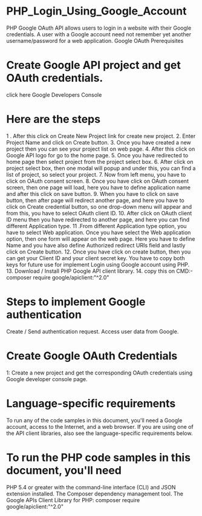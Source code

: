 # PHP_Login_Using_Google_Account
PHP Google OAuth API allows users to login in a website with their Google credentials. A user with a Google account need not remember yet another username/password for a web application.
Google OAuth Prerequisites

# Create Google API project and get OAuth credentials.
click here Google Developers Console

# Here are the steps
1 . After this click on Create New Project link for create new project.
2. Enter Project Name and click on Create button.
3. Once you have created a new project then you can see your project list on web page.
4. After this click on Google API logo for go to the home page.
5. Once you have redirected to home page then select project from the project select box.
6. After click on project select box, then one modal will popup and under this, you can find a list of project, so select your project.
7. Now from left menu, you have to click on OAuth consent screen.
8. Once you have click on OAuth consent screen, then one page will load, here you have to define application name and after this click on save button.
9. When you have to click on save button, then after page will redirect another page, and here you have to click on Create credential button, so one drop-down menu will appear and from this, you have to select OAuth client ID.
10. After click on OAuth client ID menu then you have redirected to another page, and here you can find different Application type.
11 .From different Application type option, you have to select Web application. Once you have select the Web application option, then one form will appear on the web page. Here you have to define Name and you have also define Authorized redirect URIs field and lastly click on Create button.
12. Once you have click on create button, then you can get your Client ID and your client secret key. You have to copy both keys for future use for implement Login using Google account using PHP.
13. Download / Install PHP Google API client library.
14. copy this on CMD:- composer require google/apiclient:"^2.0"

# Steps to implement Google authentication

Create / Send authentication request.
Access user data from Google.

# Create Google OAuth Credentials

1: Create a new project and get the corresponding OAuth credentials using Google developer console page.

# Language-specific requirements


To run any of the code samples in this document, you'll need a Google account, access to the Internet, and a web browser. If you are using one of the API client libraries, also see the language-specific requirements below.


# To run the PHP code samples in this document, you'll need


PHP 5.4 or greater with the command-line interface (CLI) and JSON extension installed.
The Composer dependency management tool.
The Google APIs Client Library for PHP:
composer require google/apiclient:"^2.0"
